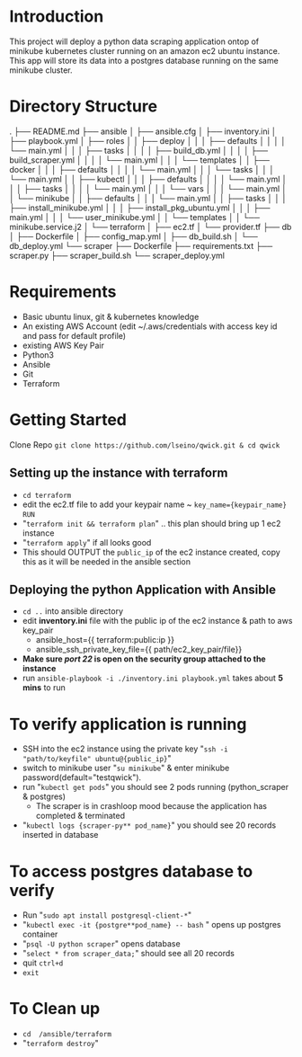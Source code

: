 # Introduction

This project will deploy a python data scraping application ontop of minikube kubernetes cluster running on an amazon ec2 ubuntu instance. This app will store its data into a postgres database running on the same minikube cluster.

# Directory Structure
.
├── README.md
├── ansible
│   ├── ansible.cfg
│   ├── inventory.ini
│   ├── playbook.yml
│   ├── roles
│   │   ├── deploy
│   │   │   ├── defaults
│   │   │   │   └── main.yml
│   │   │   ├── tasks
│   │   │   │   ├── build_db.yml
│   │   │   │   ├── build_scraper.yml
│   │   │   │   └── main.yml
│   │   │   └── templates
│   │   ├── docker
│   │   │   ├── defaults
│   │   │   │   └── main.yml
│   │   │   └── tasks
│   │   │       └── main.yml
│   │   ├── kubectl
│   │   │   ├── defaults
│   │   │   │   └── main.yml
│   │   │   ├── tasks
│   │   │   │   └── main.yml
│   │   │   └── vars
│   │   │       └── main.yml
│   │   └── minikube
│   │       ├── defaults
│   │       │   └── main.yml
│   │       ├── tasks
│   │       │   ├── install_minikube.yml
│   │       │   ├── install_pkg_ubuntu.yml
│   │       │   ├── main.yml
│   │       │   └── user_minikube.yml
│   │       └── templates
│   │           └── minikube.service.j2
│   └── terraform
│       ├── ec2.tf
│       └── provider.tf
├── db
│   ├── Dockerfile
│   ├── config_map.yml
│   ├── db_build.sh
│   └── db_deploy.yml
└── scraper
    ├── Dockerfile
    ├── requirements.txt
    ├── scraper.py
    ├── scraper_build.sh
    └── scraper_deploy.yml

# Requirements
   * Basic ubuntu linux, git & kubernetes knowledge
   * An existing AWS Account (edit ~/.aws/credentials with access key id and pass for default profile)
   * existing AWS Key Pair
   * Python3
   * Ansible
   * Git
   * Terraform

# Getting Started

Clone Repo 
```git clone https://github.com/lseino/qwick.git & cd qwick```

  ## Setting up the instance with terraform

   * ```cd terraform``` 
   * edit the ec2.tf file to add your keypair name ~ ```key_name={keypair_name}```
   ```RUN``` 
   * "```terraform init && terraform plan```" .. this plan should bring up 1 ec2 instance
   * "```terraform apply```"  if all looks good
   * This should OUTPUT the ```public_ip``` of the ec2 instance created, copy this as it will be needed in the ansible section

  ## Deploying the python Application with Ansible

   * ``cd ..`` into ansible directory
   * edit **inventory.ini** file with the public ip of the ec2 instance & path to aws key_pair
        * ansible_host={{ terraform:public:ip }}
        * ansible_ssh_private_key_file={{ path/ec2_key_pair/file}}
   * **Make sure *port 22* is open on the security group attached to the instance**
   * run ```ansible-playbook -i ./inventory.ini playbook.yml``` takes about **5 mins** to run
   
# To verify application is running
   * SSH into the ec2 instance using the private key "``ssh -i "path/to/keyfile" ubuntu@{public_ip}``"
   * switch to minikube user "``su minikube``" & enter minikube password(default="testqwick").
   * run "```kubectl get pods```" you should see 2 pods running (python_scraper & postgres)
      * The scraper is in crashloop mood because the application has completed & terminated
   * "```kubectl logs {scraper-py** pod_name}```" you should see 20 records inserted in database
  
   # To access postgres database to verify 
   * Run "```sudo apt install postgresql-client-*```"
   * "```kubectl exec -it {postgre**pod_name} -- bash``` "  opens up postgres container
   * "```psql -U python scraper```"  opens database
   * "```select * from scraper_data;```" should see all 20 records
   * quit ```ctrl+d```
   * ```exit```
 

# To Clean up 
* ```cd  /ansible/terraform```
* "```terraform destroy```"
